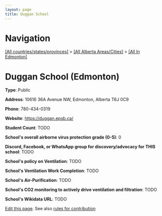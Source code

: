 ```yaml
---
layout: page
title: Duggan School
---
```

# Navigation

[[All countries/states/provinces]](../../..) > [[All Alberta Areas/Cities]](../..) > [[All In Edmonton]](..)

# Duggan School (Edmonton)

**Type**: Public

**Address**: 10616 36A Avenue NW, Edmonton, Alberta T6J 0C9

**Phone**: 780-434-0319

**Website**: <https://duggan.epsb.ca/>

**Student Count**: TODO

**School's overall airborne virus protection grade (0-5)**: 0

**Discord, Facebook, or WhatsApp group for discovery/advocacy for THIS school**: TODO

**School's policy on Ventilation**: TODO

**School's Ventilation Work Completion**: TODO

**School's Air-Purification**: TODO

**School's CO2 monitoring to actively drive ventilation and filtration**: TODO

**School's Wikidata URL**: TODO


[Edit this page](https://github.com/ventilate-schools/AB/edit/main/./Edmonton/Duggan_School.md). See also [rules for contribution](../../../contribution-rules/)